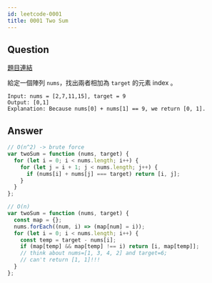 ```yaml
---
id: leetcode-0001
title: 0001 Two Sum
---
```


## Question

[題目連結](https://leetcode.com/problems/two-sum/)

給定一個陣列 `nums`，找出兩者相加為 `target` 的元素 index 。

```
Input: nums = [2,7,11,15], target = 9
Output: [0,1]
Explanation: Because nums[0] + nums[1] == 9, we return [0, 1].
```

## Answer

```js
// O(n^2) -> brute force
var twoSum = function (nums, target) {
  for (let i = 0; i < nums.length; i++) {
    for (let j = i + 1; j < nums.length; j++) {
      if (nums[i] + nums[j] === target) return [i, j];
    }
  }
};

// O(n)
var twoSum = function (nums, target) {
  const map = {};
  nums.forEach((num, i) => (map[num] = i));
  for (let i = 0; i < nums.length; i++) {
    const temp = target - nums[i];
    if (map[temp] && map[temp] !== i) return [i, map[temp]];
    // think about nums=[1, 3, 4, 2] and target=6;
    // can't return [1, 1]!!!
  }
};
```

